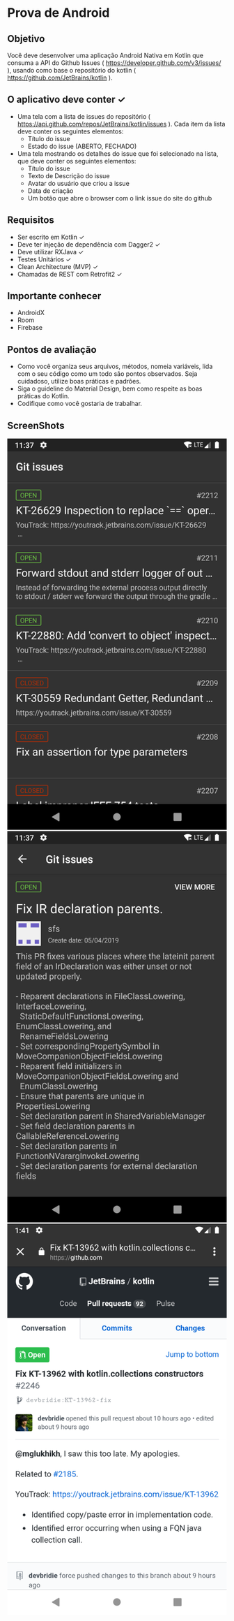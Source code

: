 # Prova de Android
## Objetivo

Você deve desenvolver uma aplicação Android Nativa em Kotlin que consuma a API
do Github Issues ( https://developer.github.com/v3/issues/ ), usando como base o repositório
do kotlin ( https://github.com/JetBrains/kotlin ).

## O aplicativo deve conter ✓

* Uma tela com a lista de issues do repositório
( https://api.github.com/repos/JetBrains/kotlin/issues ). Cada item da lista deve
conter os seguintes elementos:
    * Título do issue
    * Estado do issue (ABERTO, FECHADO)
* Uma tela mostrando os detalhes do issue que foi selecionado na lista, que deve
conter os seguintes elementos:
    * Título do issue
    * Texto de Descrição do issue
    * Avatar do usuário que criou a issue
    * Data de criação
    * Um botão que abre o browser com o link issue do site do github

## Requisitos

* Ser escrito em Kotlin ✓
* Deve ter injeção de dependência com Dagger2 ✓
* Deve utilizar RXJava ✓
* Testes Unitários ✓
* Clean Architecture (MVP) ✓
* Chamadas de REST com Retrofit2 ✓

## Importante conhecer

* AndroidX
* Room
* Firebase

## Pontos de avaliação

* Como você organiza seus arquivos, métodos, nomeia variáveis, lida com o seu
código como um todo são pontos observados. Seja cuidadoso, utilize boas
práticas e padrões.
* Siga o guideline do Material Design, bem como respeite as boas práticas do
Kotlin.
* Codifique como você gostaria de trabalhar.

## ScreenShots
![Scheme](images/issue_list.png)
![Scheme](images/issue_detail.png)
![Scheme](images/issue_web_view.png)

